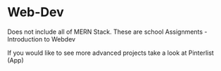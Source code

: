 # Web-Dev
Does not include all of MERN Stack. 
These are school Assignments - Introduction to Webdev

If you would like to see more advanced projects take a look at Pinterlist (App)
